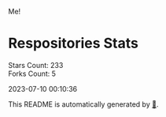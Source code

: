 Me!

# Respositories Stats
Stars Count: 233  
Forks Count: 5

2023-07-10 00:10:36  

This README is automatically generated by [🐰](https://github.com/rnitta/rnitta).
